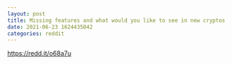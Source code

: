 ```yaml
--- 
layout: post 
title: Missing features and what would you like to see in new cryptos 
date: 2021-06-23 1624435042 
categories: reddit 
--- 
```

https://redd.it/o68a7u